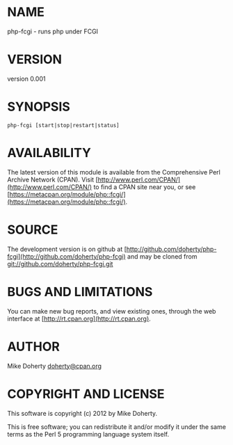 # NAME

php-fcgi - runs php under FCGI

# VERSION

version 0.001

# SYNOPSIS

    php-fcgi [start|stop|restart|status]

# AVAILABILITY

The latest version of this module is available from the Comprehensive Perl
Archive Network (CPAN). Visit [http://www.perl.com/CPAN/](http://www.perl.com/CPAN/) to find a CPAN
site near you, or see [https://metacpan.org/module/php::fcgi/](https://metacpan.org/module/php::fcgi/).

# SOURCE

The development version is on github at [http://github.com/doherty/php-fcgi](http://github.com/doherty/php-fcgi)
and may be cloned from [git://github.com/doherty/php-fcgi.git](git://github.com/doherty/php-fcgi.git)

# BUGS AND LIMITATIONS

You can make new bug reports, and view existing ones, through the
web interface at [http://rt.cpan.org](http://rt.cpan.org).

# AUTHOR

Mike Doherty <doherty@cpan.org>

# COPYRIGHT AND LICENSE

This software is copyright (c) 2012 by Mike Doherty.

This is free software; you can redistribute it and/or modify it under
the same terms as the Perl 5 programming language system itself.
